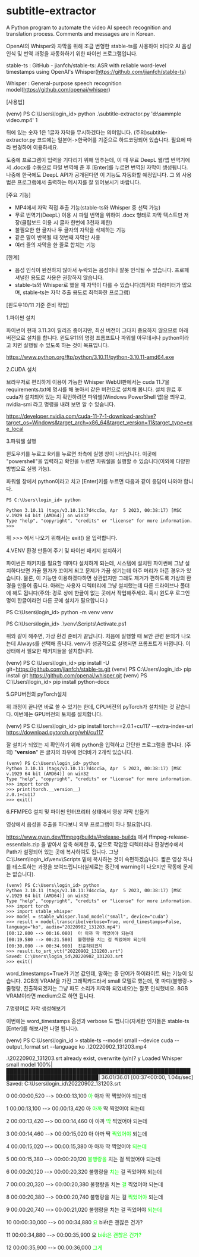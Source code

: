 # subtitle-extractor

A Python program to automate the video AI speech recognition and translation process. Comments and messages are in Korean.

OpenAI의 Whisper와 자막을 위해 조금 변형한 stable-ts를 사용하여 비디오 AI 음성 인식 및 번역 과정을 자동화하기 위한 파이썬 프로그램입니다. 

stable-ts : GitHub - jianfch/stable-ts: ASR with reliable word-level timestamps using OpenAI's Whisper(https://github.com/jianfch/stable-ts) 

Whisper : General-purpose speech recognition model(https://github.com/openai/whisper)

[사용법]

(venv) PS C:\Users\login_id> python .\subtitle-extractor.py 'd:\sammple video.mp4' 1 

뒤에 있는 숫자 1은 1글자 자막을 무시하겠다는 의미입니다. (주의)subtitle-extractor.py 코드에는 일본어->한국어를 기준으로 하드코딩되어 있습니다. 필요에 따라 변경하여 이용하세요. 

도중에 프로그램이 입력을 기다리기 위해 멈추는데, 이 때 무료 DeepL 웹/앱 번역기에서 .docx를 수동으로 파일 번역해 준 후 [Enter]를 누르면 번역된 자막이 생성됩니다. 나중에 한국에도 DeepL API가 공개된다면 이 기능도 자동화할 예정입니다. 그 외 사용법은 프로그램에서 출력하는 메시지를 잘 읽어보시기 바랍니다. 

[주요 기능] 

* MP4에서 자막 직접 추출 기능(stable-ts와 Whisper 중 선택 가능)
* 무료 번역기(DeepL) 이용 시 파일 번역을 위하여 .docx 형태로 자막 텍스트만 저장(클립보드 이용 시 글자 한번에 3천자 제한) 
* 불필요한 한 글자나 두 글자의 자막을 삭제하는 기능
* 같은 말이 반복될 때 첫번째 자막만 사용 
* 여러 줄의 자막을 한 줄로 합치는 기능

[한계]

- 음성 인식이 완전하지 않아서 누락되는 음성이나 잘못 인식될 수 있습니다. 프로페셔널한 용도로 사용은 권장하지 않습니다. 
- stable-ts와 Whisper로 했을 때 자막이 다를 수 있습니다(최적화 파라미터가 많으며, stable-ts는 자막 추출 용도로 최적화한 프로그램)

[윈도우10/11 기준 준비 작업] 

1.파이썬 설치 
 
파이썬이 현재 3.11.3이 릴리즈 중이지만, 최신 버전이 그다지 중요하지 않으므로 아래 버전으로 설치를 합니다. 윈도우11의 명령 프롬프트나 파워쉘 아무데서나 python이라고 치면 실행될 수 있도록 하는 것이 목표입니다. 

https://www.python.org/ftp/python/3.10.11/python-3.10.11-amd64.exe

2.CUDA 설치

브라우저로 편리하게 이용이 가능한 Whisper WebUI판에서는 cuda 11.7을 requirements.txt에 명시를 해 놓아서 같은 버전으로 설치해 봅니다. 설치 완료 후 cuda가 설치되어 있는 지 확인하려면 파워쉘(Windows PowerShell 앱)을 띄우고, nvidia-smi 라고 명령을 내려 보면 알 수 있습니다.

https://developer.nvidia.com/cuda-11-7-1-download-archive?target_os=Windows&target_arch=x86_64&target_version=11&target_type=exe_local

3.파워쉘 실행

윈도우키를 누르고 R키를 누르면 좌측에 실행 창이 나타납니다. 이곳에 "powershell"을 입력하고 확인을 누르면 파워쉘을 실행할 수 있습니다(이외에 다양한 방법으로 실행 가능). 
 
파워쉘 창에서 python이라고 치고 [Enter]키를 누르면 다음과 같이 응답이 나와야 합니다. 
```
PS C:\Users\login_id> python

Python 3.10.11 (tags/v3.10.11:7d4cc5a, Apr  5 2023, 00:38:17) [MSC v.1929 64 bit (AMD64)] on win32
Type "help", "copyright", "credits" or "license" for more information.
>>>
```
위 >>> 에서 나오기 위해서는 exit() 을 입력합니다. 

4.VENV 환경 만들어 주기 및 파이썬 패키지 설치하기 

파이썬은 패키지를 필요할 때마다 설치하게 되는데, 시스템에 설치된 파이썬에 그냥 설치하다보면 가끔 뭔가가 꼬이게 되고 문제가 가끔 생기는데 아주 머리가 아픈 경우가 있습니다. 물론, 이 기능만 이용하겠다하면 상관없지만 그래도 제거가 편하도록 가상의 환경을 만들어 줍니다. 아래는 사용자 디렉터리에 그냥 설치했는데 다른 드라이브나 폴더에 해도 됩니다(주의: 경로 상에 한글이 없는 곳에서 작업해주세요. 혹시 윈도우 로그인명이 한글이라면 다른 곳에 설치가 필요합니다.) 

PS C:\Users\login_id> python -m venv venv 

PS C:\Users\login_id> .\venv\Scripts\Activate.ps1 

위와 같이 해주면, 가상 환경 준비가 끝납니다. 처음에 실행할 때 보안 관련 문의가 나오는데 Always를 선택해 줍니다. venv가 성공적으로 실행되면 프롬프트가 바뀝니다. 이 상태에서 필요한 패키지들을 설치합니다. 

(venv) PS C:\Users\login_id> pip install -U git+https://github.com/jianfch/stable-ts.git
(venv) PS C:\Users\login_id> pip install git https://github.com/openai/whisper.git
(venv) PS C:\Users\login_id> pip install python-docx


5.GPU버전의 pyTorch설치 

위 과정이 끝나면 바로 쓸 수 있기는 한데, CPU버전의 pyTorch가 설치되는 것 같습니다. 이번에는 GPU버전의 토치를 설치합니다. 

(venv) PS C:\Users\login_id> pip install torch==2.0.1+cu117 --extra-index-url https://download.pytorch.org/whl/cu117

잘 설치가 되었는 지 확인하기 위해 python을 입력하고 간단한 프로그램을 짭니다. (주의) "__version__" 은 글자의 좌우에 언더바가 2개씩 있습니다. 
```
(venv) PS C:\Users\login_id> python
Python 3.10.11 (tags/v3.10.11:7d4cc5a, Apr  5 2023, 00:38:17) [MSC v.1929 64 bit (AMD64)] on win32
Type "help", "copyright", "credits" or "license" for more information.
>>> import torch
>>> print(torch.__version__)
2.0.1+cu117
>>> exit()
```
6.FFMPEG 설치 및 파이썬 인터프리터 상태에서 영상 자막 만들기 

영상에서 음성을 추출을 하다보니 외부 프로그램이 하나 필요합니다.  

 https://www.gyan.dev/ffmpeg/builds/#release-builds 에서 ffmpeg-release-essentials.zip 을 받아서 압축 해제한 후, 앞으로 작업할 디렉터리나 환경변수에서 Path가 설정되어 있는 곳에 복사하여도 됩니다. 그냥 C:\Users\login_id\venv\Scripts 밑에 복사하는 것이 속편하겠습니다. 짧은 영상 하나를 테스트하는 과정을 보여드립니다(실제로는 중간에 warning이 나오지만 작동에 문제는 없습니다). 
```
(venv) PS C:\Users\login_id> python
Python 3.10.11 (tags/v3.10.11:7d4cc5a, Apr  5 2023, 00:38:17) [MSC v.1929 64 bit (AMD64)] on win32
Type "help", "copyright", "credits" or "license" for more information.
>>> import torch
>>> import stable_whisper
>>> model = stable_whisper.load_model("small", device="cuda")
>>> result = model.transcribe(verbose=True, word_timestamps=False, language="ko", audio="20220902_131203.mp4")
[00:12.800 --> 00:16.080]  아 아까 딱 찍었어야 되는데
[00:19.580 --> 00:21.580]  불행랑을 치는 걸 찍었어야 되는데
[00:30.000 --> 00:34.980]  진출하되겠지
>>> result.to_srt_vtt("20220902_131203.srt")
Saved: C:\Users\login_id\20220902_131203.srt
>>> exit()
```
word_timestamps=True가 기본 값인데, 말하는 중 단어가 하이라이트 되는 기능이 있습니다. 2GB의 VRAM을 가진 그래픽카드라서 small 모델로 했는데, 몇 마디(불행랑->줄행랑, 진출하되겠지는 그냥 파도 소리가 자막화 되었네요)는 잘못 인식했네요.  8GB VRAM이라면 medium으로 하면 됩니다. 

7.명령어로 자막 생성해보기 

이번에는 word_timestamps 옵션과 verbose 도 뺍니다(자세한 인자들은 stable-ts [Enter]를 해보시면 나열 됩니다).  

(venv) PS C:\Users\login_id > stable-ts --model small --device cuda --output_format srt --language ko .\20220902_131203.mp4

.\20220902_131203.srt already exist, overwrite (y/n)? y
Loaded Whisper small model
100%|███████████████████████████████████████████████████████████████████████████| 36.01/36.01 [00:37<00:00,  1.04s/sec]
Saved: C:\Users\login_id\20220902_131203.srt

0
00:00:00,520 --> 00:00:13,100
<font color="#00ff00">아</font> 아까 딱 찍었어야 되는데

1
00:00:13,100 --> 00:00:13,420
아 <font color="#00ff00">아까</font> 딱 찍었어야 되는데

2
00:00:13,420 --> 00:00:14,460
아 아까 <font color="#00ff00">딱</font> 찍었어야 되는데

3
00:00:14,460 --> 00:00:15,020
아 아까 딱 <font color="#00ff00">찍었어야</font> 되는데

4
00:00:15,020 --> 00:00:15,380
아 아까 딱 찍었어야 <font color="#00ff00">되는데</font>

5
00:00:15,380 --> 00:00:20,120
<font color="#00ff00">불행랑을</font> 치는 걸 찍었어야 되는데

6
00:00:20,120 --> 00:00:20,320
불행랑을 <font color="#00ff00">치는</font> 걸 찍었어야 되는데

7
00:00:20,320 --> 00:00:20,380
불행랑을 치는 <font color="#00ff00">걸</font> 찍었어야 되는데

8
00:00:20,380 --> 00:00:20,740
불행랑을 치는 걸 <font color="#00ff00">찍었어야</font> 되는데

9
00:00:20,740 --> 00:00:21,020
불행랑을 치는 걸 찍었어야 <font color="#00ff00">되는데</font>

10
00:00:30,000 --> 00:00:34,880
<font color="#00ff00">요</font> biết은 괜찮은 건가?

11
00:00:34,880 --> 00:00:35,900
요 <font color="#00ff00">biết은 괜찮은 건가?</font>

12
00:00:35,900 --> 00:00:36,000
<font color="#00ff00">그게</font> 
